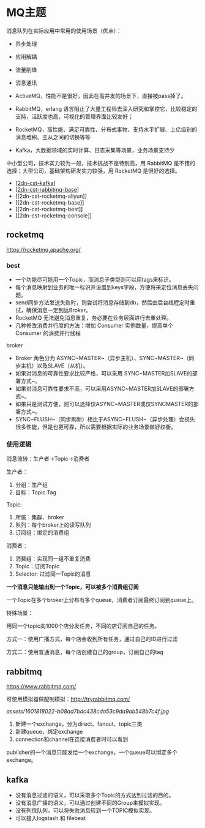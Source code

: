 # MQ主题

消息队列在实际应用中常用的使用场景（优点）：

-   异步处理
-   应用解耦
-   流量削锋
-   消息通讯

- ActiveMQ，性能不是很好，因此在高并发的场景下，直接被pass掉了。
- RabbitMQ，erlang 语言阻止了大量工程师去深入研究和掌控它，比较稳定的支持，活跃度也高，可视化的管理界面比较友好；
- RocketMQ，高性能、满足可靠性、分布式事物、支持水平扩展、上亿级别的消息堆积、主从之间的切换等等
- Kafka，大数据领域的实时计算、日志采集等场景，业务场景支持少

中小型公司，技术实力较为一般，技术挑战不是特别高，用 RabbitMQ 是不错的选择；大型公司，基础架构研发实力较强，用 RocketMQ 是很好的选择。

- [[2dn-cst-kafka]]
- [[2dn-cst-rabbitmq-base]]
- [[2dn-cst-rocketmq-aliyun]]
- [[2dn-cst-rocketmq-base]]
- [[2dn-cst-rocketmq-best]]
- [[2dn-cst-rocketmq-console]]

## rocketmq

<https://rocketmq.apache.org/>

### best

-   一个功能尽可能用一个Topic，而消息子类型则可以用tags来标识。
-   每个消息映射到业务的唯一标识并设置到keys字段，方便将来定位消息丢失问题。
-   send同步方法发送失败时，则尝试将消息存储到db，然后由后台线程定时重试，确保消息一定到达Broker。
-   RocketMQ 无法避免消息重复，务必要在业务层面进行去重处理。
-   几种修改消费并行度的方法：增加 Consumer 实例数量，提高单个 Consumer 的消费并行线程

broker

-   Broker 角色分为 ASYNC~MASTER~（异步主机）、SYNC~MASTER~（同步主机）以及SLAVE（从机）。
-   如果对消息的可靠性要求比较严格，可以采用 SYNC~MASTER加SLAVE的部署方式~。
-   如果对消息可靠性要求不高，可以采用ASYNC~MASTER加SLAVE的部署方式~。
-   如果只是测试方便，则可以选择仅ASYNC~MASTER或仅SYNCMASTER的部署方式~。
-   SYNC~FLUSH~（同步刷新）相比于ASYNC~FLUSH~（异步处理）会损失很多性能，但是也更可靠，所以需要根据实际的业务场景做好权衡。

### 使用逻辑

消息流转：生产者-\>Topic-\>消费者

生产者：

1.  分组：生产组
2.  目标：Topic:Tag

Topic:

1.  所属：集群、broker
2.  队列：每个broker上的读写队列
3.  订阅组：绑定的消费组

消费者：

1.  消费组：实现同一组不重复消费
2.  Topic：订阅Topic
3.  Selector: 过滤同一Topic的消息

**一个消息只能输出到一个Topic，可以被多个消费组订阅**

一个Topic在多个broker上分布有多个queue，消费者订阅最终订阅到queue上。

特殊场景：

用同一个topic向1000个店分发任务，不同的店订阅自己的任务。

方式一：使用广播方式，每个店会收到所有任务，通过自己的ID进行过滤

方式二：使用普通消息，每个店创建自己的group，订阅自己的tag

## rabbitmq

<https://www.rabbitmq.com/>

可使用模拟器做配制模拟：http://tryrabbitmq.com/

<span class="spurious-link"
target="assets/1601818022-b08ad7bdc438cda53c9da9ab548b7c4f.jpg">*assets/1601818022-b08ad7bdc438cda53c9da9ab548b7c4f.jpg*</span>

1.  新建一个exchange，分为direct、fanout、topic三类
2.  新建queue，绑定exchange
3.  connection和channel在连接消费者时可以看到

publisher的一个消息只能发给一个exchange，一个queue可以绑定多个exchange。

## kafka

-   没有消息过滤的语义，可以采取多个Topic的方式达到过滤的目的。
-   没有消息广播的语义，可以通过创建不同的Group来模拟实现。
-   没有列信队列，可以将失败消息转到一个TOPIC模拟实现。
-   可以接入logstash 和 filebeat


[//begin]: # "Autogenerated link references for markdown compatibility"
[2dn-cst-kafka]: 2dn-cst-kafka.md "kafka"
[2dn-cst-rabbitmq-base]: 2dn-cst-rabbitmq-base.md "rabbitmq"
[dn-cst-rocketmq-base]: dn-cst-rocketmq-base.md "Rocketmq介绍"
[dn-cst-rocketmq-best]: dn-cst-rocketmq-best.md "Rocketmq最佳实践"
[dn-cst-rocketmq-console]: dn-cst-rocketmq-console.md "rocketmq-console控制台"
[//end]: # "Autogenerated link references"
